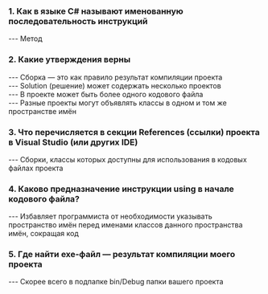 <h3>1. Как в языке C# называют именованную последовательность инструкций</h3>
--- Метод

<h3>2. Какие утверждения верны</h3>
--- Сборка — это как правило результат компиляции проекта<br>
--- Solution (решение) может содержать несколько проектов<br>
--- В проекте может быть более одного кодового файла<br>
--- Разные проекты могут объявлять классы в одном и том же пространстве имён

<h3>3. Что перечисляется в секции References (ссылки) проекта в Visual Studio (или других IDE)</h3>
--- Сборки, классы которых доступны для использования в кодовых файлах проекта

<h3>4. Каково предназначение инструкции using в начале кодового файла?</h3>
--- Избавляет программиста от необходимости указывать пространство имён перед именами классов данного пространства имён, сокращая код

<h3>5. Где найти exe-файл — результат компиляции моего проекта</h3>
--- Скорее всего в подпапке bin/Debug папки вашего проекта